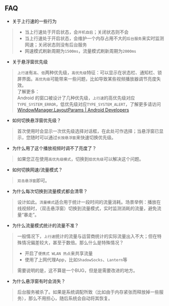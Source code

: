 ## FAQ


- 关于上行速的一些行为
> - 当上行速处于开启状态，会`开机自启`；关闭状态则不会
> - 当上行速处于开启状态，会维护一个内存占用不大的`后台服务`来实时监测网速；关闭状态则没有后台服务
> - 网速模式刷新周期为`1500ms`，流量模式刷新周期为`2000ms`

- 关于悬浮窗优先级
> `上行速`有`高`、`低`两种优先级，`高优先级`特征：可以显示在状态栏、通知栏、锁屏界面。`高优先级`可能带来一些问题，比如导致某些视频播放器调节亮度失效。<br />
> 了解更多：<br />
> Android 的窗口被设计了几种优先级，`上行速`的高优先级对应`TYPE_SYSTEM_ERROR`，低优先级对应`TYPE_SYSTEM_ALERT`，了解更多请访问<br />
> [WindowManager.LayoutParams | Android Developers](https://developer.android.com/reference/android/view/WindowManager.LayoutParams.html#type)

- 如何切换悬浮窗优先级？
> 首次使用时会显示一次优先级选择对话框，在此处可作选择；当悬浮窗已显示，您随时可以通过`长按悬浮窗`来快速切换优先级。

- 为什么用了这个播放视频时调不了亮度了？
> 如果您正在使用`高优先级模式`，切换到`低优先级`可以解决这个问题。

- 如何切换网速/流量模式？
> `双击悬浮窗`即可。

- 为什么每次切换到流量模式都会清零？
> 设计如此。`流量模式`适合用于统计一段时间的流量消耗。场景举例：播放在线视频时，（双击悬浮窗）切换到流量模式，实时监测消耗的流量，避免流量“暴走”。

- 为什么流量模式统计的流量不准？
> 一般情况下，`上行速`统计的流量与运营商统计的实际流量出入不大；但在特殊情况偏差较大，甚至于数倍。那么什么是特殊情况？
> - 开启了`便携式 WLAN 热点`来共享流量
> - 使用了上网代理App，比如`ShadowSocks`、`Lantern`等
>
> 需要说明的是，这不算是一个BUG，但是是需要改进的地方。

- 为什么悬浮窗有时会消失？
> 后台服务被杀了。如果是系统调配所致（比如由于内存紧张而释放掉一些服务），那么不用担心，随后系统会自动将其恢复。
